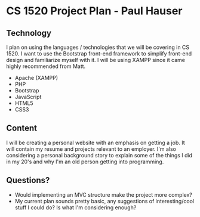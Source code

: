 # CS 1520 Project Plan - Paul Hauser

## Technology

I plan on using the languages / technologies that we will be covering in CS 1520. I want to use the Bootstrap front-end framework to simplify front-end design and familiarize myself with it. I will be using XAMPP since it came highly recommended from Matt.

  * Apache (XAMPP)
  * PHP
  * Bootstrap
  * JavaScript
  * HTML5
  * CSS3
## Content

I will be creating a personal website with an emphasis on getting a job. It will contain my resume and projects relevant to an employer. I'm also considering a personal background story to explain some of the things I did in my 20's and why I'm an old person getting into programming.

## Questions?
  * Would implementing an MVC structure make the project more complex?
  * My current plan sounds pretty basic, any suggestions of interesting/cool stuff I could do? Is what I'm considering enough?

